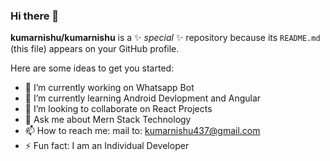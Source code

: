 ### Hi there 👋

**kumarnishu/kumarnishu** is a ✨ _special_ ✨ repository because its `README.md` (this file) appears on your GitHub profile.

Here are some ideas to get you started:

- 🔭 I’m currently working on Whatsapp Bot
- 🌱 I’m currently learning Android Devlopment and Angular
- 👯 I’m looking to collaborate on React Projects
- 💬 Ask me about Mern Stack Technology
- 📫 How to reach me: mail to: kumarnishu437@gmail.com
- ⚡ Fun fact: I am an Individual Developer

